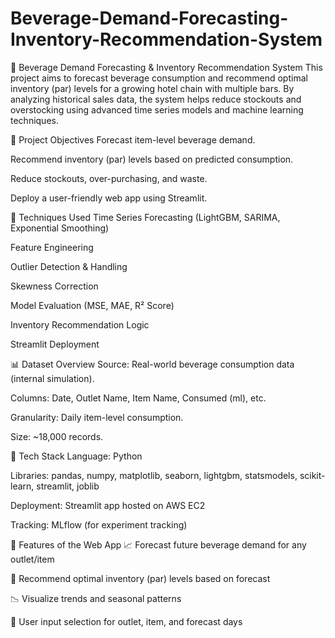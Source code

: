 # Beverage-Demand-Forecasting-Inventory-Recommendation-System

🍹 Beverage Demand Forecasting & Inventory Recommendation System
This project aims to forecast beverage consumption and recommend optimal inventory (par) levels for a growing hotel chain with multiple bars. By analyzing historical sales data, the system helps reduce stockouts and overstocking using advanced time series models and machine learning techniques.

📌 Project Objectives
Forecast item-level beverage demand.

Recommend inventory (par) levels based on predicted consumption.

Reduce stockouts, over-purchasing, and waste.

Deploy a user-friendly web app using Streamlit.

🧠 Techniques Used
Time Series Forecasting (LightGBM, SARIMA, Exponential Smoothing)

Feature Engineering

Outlier Detection & Handling

Skewness Correction

Model Evaluation (MSE, MAE, R² Score)

Inventory Recommendation Logic

Streamlit Deployment

📊 Dataset Overview
Source: Real-world beverage consumption data (internal simulation).

Columns: Date, Outlet Name, Item Name, Consumed (ml), etc.

Granularity: Daily item-level consumption.

Size: ~18,000 records.

🔧 Tech Stack
Language: Python

Libraries: pandas, numpy, matplotlib, seaborn, lightgbm, statsmodels, scikit-learn, streamlit, joblib

Deployment: Streamlit app hosted on AWS EC2

Tracking: MLflow (for experiment tracking)

🚀 Features of the Web App
📈 Forecast future beverage demand for any outlet/item

🧮 Recommend optimal inventory (par) levels based on forecast

📉 Visualize trends and seasonal patterns

🔎 User input selection for outlet, item, and forecast days
